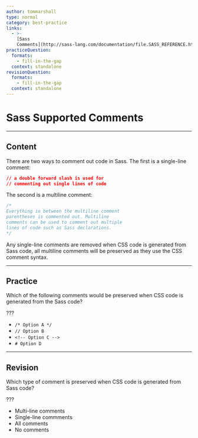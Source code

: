 ```yaml
---
author: tommarshall
type: normal
category: best-practice
links:
  - >-
    [Sass
    Comments](http://sass-lang.com/documentation/file.SASS_REFERENCE.html#comments){website}
practiceQuestion:
  formats:
    - fill-in-the-gap
  context: standalone
revisionQuestion:
  formats:
    - fill-in-the-gap
  context: standalone
---
```


# Sass Supported Comments


---

## Content

There are two ways to comment out code in Sass. The first is a single-line comment:

```css
// a double forward slash is used for
// commenting out single lines of code
```

The second is a multiline comment:

```css
/*
Everything in between the multiline comment
parentheses is commented out. Multiline
comments can be used to comment out multiple
lines of code such as Sass declarations.
*/
```

Any single-line comments are removed when CSS code is generated from Sass code, all multiline comments will be preserved as they use the CSS comment syntax.


---

## Practice

Which of the following comments would be preserved when CSS code is generated from the Sass code?

???

- `/* Option A */`
- `// Option B`
- `<!-- Option C -->`
- `# Option D`


---

## Revision

Which type of comment is preserved when CSS code is generated from Sass code?

???

- Multi-line comments
- Single-line commments
- All comments
- No comments
